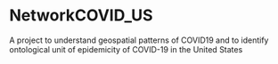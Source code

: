 # NetworkCOVID_US
A project to understand geospatial patterns of COVID19 and to identify ontological unit of epidemicity of COVID-19 in the United States
